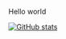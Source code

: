Hello world

[![GitHub stats](https://github-readme-stats.vercel.app/api?username=willemverbuyst&show_icons=true&theme=synthwave)](https://github.com/willemverbuyst/github-readme-stats)
